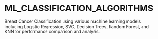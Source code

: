 # ML_CLASSIFICATION_ALGORITHMS
Breast Cancer Classification using various machine learning models including Logistic Regression, SVC, Decision Trees, Random Forest, and KNN for performance comparison and analysis.
